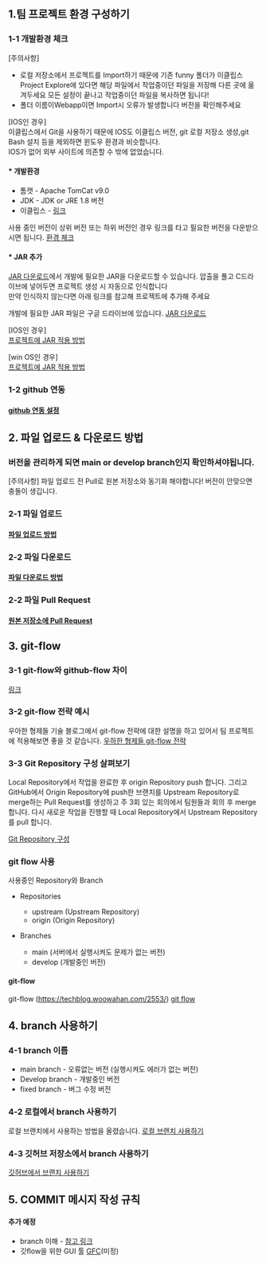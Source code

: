 ## 1.팀 프로젝트 환경 구성하기 

 ### 1-1  개발환경 체크 
 
[주의사항] </br>
* 로컬 저장소에서 프로젝트를 Import하기 때문에 기존 funny 폴더가 이클립스 Project Explore에 있다면 해당 파일에서 작업중이던 파일을 저장해 다른 곳에 옮겨두세요 모든 설정이 끝나고 작업중이던 파일을 복사하면 됩니다! 
* 폴더 이름이Webapp이면 Import시 오류가 발생합니다 버전을 확인해주세요


[IOS인 경우]</br>
이클립스에서 Git을 사용하기 때문에 IOS도 이클립스 버전, git 로컬 저장소 생성,git Bash 설치 등을 제외하면 윈도우 환경과 비슷합니다. </br>
IOS가 없어 외부 사이트에 의존할 수 밖에 없었습니다. 
 
 
 #### * 개발환경
* 톰캣 - Apache TomCat v9.0
* JDK - JDK or JRE 1.8 버전 
* 이클립스 - [링크](https://jade-frill-5b8.notion.site/89226d07f7ca43e49570371f9991b4b3)




사용 중인 버전이 상위 버전 또는 하위 버전인 경우 링크를 타고 필요한 버전을 다운받으시면 됩니다. [환경 체크](https://jade-frill-5b8.notion.site/4132e489e44942c1b5a592b56520c9db) 

####  * JAR 추가
[JAR 다운로드](https://drive.google.com/file/d/1GffSve-CvsH2sk2xp4g9msxo2RSpbpFO/view?usp=sharing)에서 개발에 필요한 JAR을 다운로드할 수 있습니다. 
압출을 풀고 C드라이브에 넣어두면 프로젝트 생성 시 자동으로 인식합니다 </br>
만약 인식하지 않는다면 아래 링크를 참고해 프로젝트에 추가해 주세요

개발에 필요한 JAR 파일은 구글 드라이브에 있습니다. 
[JAR 다운로드](https://drive.google.com/file/d/1GffSve-CvsH2sk2xp4g9msxo2RSpbpFO/view?usp=sharing)

[IOS인 경우]</br>
[프로젝트에 JAR 적용 방법](https://kamang-it.tistory.com/74)

[win OS인 경우]</br>
[프로젝트에 JAR 적용 방법](https://veneas.tistory.com/entry/Eclipse-%ED%94%84%EB%A1%9C%EC%A0%9D%ED%8A%B8%EC%97%90-jar-%ED%8C%8C%EC%9D%BC-%EC%B6%94%EA%B0%80%ED%95%98%EB%8A%94-%EB%B0%A9%EB%B2%95-%EC%9E%90%EB%B0%94-%EB%9D%BC%EC%9D%B4%EB%B8%8C%EB%9F%AC%EB%A6%AC-%EC%B6%94%EA%B0%80)

### 1-2 github 연동  
#### [github 연동 설정](https://jade-frill-5b8.notion.site/GitHub-b8e39ce43cc54cceaddcafdf2fd67e13)




## 2. 파일 업로드 & 다운로드 방법 
### 버전을 관리하게 되면 main or develop branch인지 확인하셔야됩니다. 

[주의사항] 
파일 업로드 전 Pull로 원본 저장소와 동기화 해야합니다!
버전이 안맞으면 충돌이 생깁니다.

### 2-1 파일 업로드 
#### [파일 업로드 방법](https://jade-frill-5b8.notion.site/github-703a7ab684af428a946d264b5acf09c8)



### 2-2 파일 다운로드 
#### [파일 다운로드 방법](https://jade-frill-5b8.notion.site/github-8cc4f41cf067407981ffe687f351cdf2)

### 2-2 파일 Pull Request
#### [원본 저장소에 Pull Request](https://jade-frill-5b8.notion.site/pull-request-b67a6502701842f983875705e090a544)


## 3. git-flow  
### 3-1 git-flow와 github-flow 차이 
[링크](https://ujuc.github.io/2015/12/16/git-flow-github-flow-gitlab-flow/)


### 3-2 git-flow 전략 예시 
우아한 형제들 기술 블로그에서 git-flow 전략에 대한 설명을 하고 있어서 팀 프로젝트에 적용해보면 좋을 것 같습니다. 
[우하한 형제들 git-flow 전략](https://techblog.woowahan.com/2553/) </br>

### 3-3 Git Repository 구성 살펴보기
Local Repository에서 작업을 완료한 후 origin Repository push 합니다. 
그리고 GitHub에서 Origin Repository에 push한 브랜치를 Upstream Repository로 merge하는 Pull Request를 생성하고 
주 3회 있는 회의에서 팀원들과 회의 후 merge 합니다. 
다시 새로운 작업을 진행할 때 Local Repository에서 Upstream Repository를 pull 합니다. 

[Git Repository 구성](https://drive.google.com/file/d/1DBgr3Qsy5K0FAlXdRBB4KP8mKyVZihoe/view?usp=sharing)





### git flow 사용
사용중인 Repository와 Branch 
* Repositories
  - upstream (Upstream Repository)
  - origin (Origin Repository)

* Branches
  - main (서버에서 실행시켜도 문제가 없는 버전)
  - develop (개발중인 버전)

#### git-flow 
git-flow (https://techblog.woowahan.com/2553/)
[git flow](https://jade-frill-5b8.notion.site/Git-Flow-81926030787645cc83af3a07e149d061)

## 4. branch 사용하기 

### 4-1 branch 이름 
* main branch - 오류없는 버전 (실행시켜도 에러가 없는 버전)
* Develop branch - 개발중인 버전 
* fixed branch - 버그 수정 버전 


###  4-2 로컬에서 branch 사용하기
로컬 브랜치에서 사용하는 방법을 올렸습니다.
[로컬 브랜치 사용하기](https://jade-frill-5b8.notion.site/06c7833df9b343f9a1768d01fb7d7b3d)

### 4-3 깃허브 저장소에서 branch 사용하기
[깃허브에서 브랜치 사용하기](https://jade-frill-5b8.notion.site/branch-37316ce5e31c43cc903e37d10b2b2bdd)







## 5. COMMIT 메시지 작성 규칙


#### 추가 예정

* branch 이해 -
[참고 링크](https://jade-frill-5b8.notion.site/branch-f32dc919d483401280c4dd38b3c1ec17)
* 깃flow을 위한 GUI 툴 [GFC](https://www.sourcetreeapp.com/)(미정)

